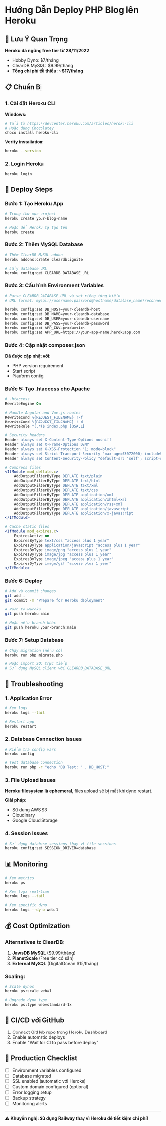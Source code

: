 # Hướng Dẫn Deploy PHP Blog lên Heroku

## 🚨 Lưu Ý Quan Trọng

**Heroku đã ngừng free tier từ 28/11/2022**
- Hobby Dyno: $7/tháng
- ClearDB MySQL: $9.99/tháng
- **Tổng chi phí tối thiểu: ~$17/tháng**

## 📋 Chuẩn Bị

### 1. Cài đặt Heroku CLI

**Windows:**
```powershell
# Tải từ https://devcenter.heroku.com/articles/heroku-cli
# Hoặc dùng Chocolatey
choco install heroku-cli
```

**Verify installation:**
```bash
heroku --version
```

### 2. Login Heroku

```bash
heroku login
```

## 🚀 Deploy Steps

### Bước 1: Tạo Heroku App

```bash
# Trong thư mục project
heroku create your-blog-name

# Hoặc để Heroku tự tạo tên
heroku create
```

### Bước 2: Thêm MySQL Database

```bash
# Thêm ClearDB MySQL addon
heroku addons:create cleardb:ignite

# Lấy database URL
heroku config:get CLEARDB_DATABASE_URL
```

### Bước 3: Cấu hình Environment Variables

```bash
# Parse CLEARDB_DATABASE_URL và set riêng từng biến
# URL format: mysql://username:password@hostname/database_name?reconnect=true

heroku config:set DB_HOST=your-cleardb-host
heroku config:set DB_NAME=your-cleardb-database
heroku config:set DB_USER=your-cleardb-username
heroku config:set DB_PASS=your-cleardb-password
heroku config:set APP_ENV=production
heroku config:set APP_URL=https://your-app-name.herokuapp.com
```

### Bước 4: Cập nhật composer.json

**Đã được cập nhật với:**
- PHP version requirement
- Start script
- Platform config

### Bước 5: Tạo .htaccess cho Apache

```apache
# .htaccess
RewriteEngine On

# Handle Angular and Vue.js routes
RewriteCond %{REQUEST_FILENAME} !-f
RewriteCond %{REQUEST_FILENAME} !-d
RewriteRule ^(.*)$ index.php [QSA,L]

# Security headers
Header always set X-Content-Type-Options nosniff
Header always set X-Frame-Options DENY
Header always set X-XSS-Protection "1; mode=block"
Header always set Strict-Transport-Security "max-age=63072000; includeSubDomains; preload"
Header always set Content-Security-Policy "default-src 'self'; script-src 'self' 'unsafe-inline' 'unsafe-eval'; style-src 'self' 'unsafe-inline'; img-src 'self' data: https:; font-src 'self' https:;"

# Compress files
<IfModule mod_deflate.c>
    AddOutputFilterByType DEFLATE text/plain
    AddOutputFilterByType DEFLATE text/html
    AddOutputFilterByType DEFLATE text/xml
    AddOutputFilterByType DEFLATE text/css
    AddOutputFilterByType DEFLATE application/xml
    AddOutputFilterByType DEFLATE application/xhtml+xml
    AddOutputFilterByType DEFLATE application/rss+xml
    AddOutputFilterByType DEFLATE application/javascript
    AddOutputFilterByType DEFLATE application/x-javascript
</IfModule>

# Cache static files
<IfModule mod_expires.c>
    ExpiresActive on
    ExpiresByType text/css "access plus 1 year"
    ExpiresByType application/javascript "access plus 1 year"
    ExpiresByType image/png "access plus 1 year"
    ExpiresByType image/jpg "access plus 1 year"
    ExpiresByType image/jpeg "access plus 1 year"
    ExpiresByType image/gif "access plus 1 year"
</IfModule>
```

### Bước 6: Deploy

```bash
# Add và commit changes
git add .
git commit -m "Prepare for Heroku deployment"

# Push to Heroku
git push heroku main

# Hoặc nếu branch khác
git push heroku your-branch:main
```

### Bước 7: Setup Database

```bash
# Chạy migration (nếu có)
heroku run php migrate.php

# Hoặc import SQL trực tiếp
# Sử dụng MySQL client với CLEARDB_DATABASE_URL
```

## 🔧 Troubleshooting

### 1. Application Error

```bash
# Xem logs
heroku logs --tail

# Restart app
heroku restart
```

### 2. Database Connection Issues

```bash
# Kiểm tra config vars
heroku config

# Test database connection
heroku run php -r "echo 'DB Test: ' . DB_HOST;"
```

### 3. File Upload Issues

**Heroku filesystem là ephemeral**, files upload sẽ bị mất khi dyno restart.

**Giải pháp:**
- Sử dụng AWS S3
- Cloudinary
- Google Cloud Storage

### 4. Session Issues

```bash
# Sử dụng database sessions thay vì file sessions
heroku config:set SESSION_DRIVER=database
```

## 📊 Monitoring

```bash
# Xem metrics
heroku ps

# Xem logs real-time
heroku logs --tail

# Xem specific dyno
heroku logs --dyno web.1
```

## 💰 Cost Optimization

### Alternatives to ClearDB:

1. **JawsDB MySQL** ($9.99/tháng)
2. **PlanetScale** (Free tier có sẵn)
3. **External MySQL** (DigitalOcean $15/tháng)

### Scaling:

```bash
# Scale dynos
heroku ps:scale web=1

# Upgrade dyno type
heroku ps:type web=standard-1x
```

## 🔄 CI/CD với GitHub

1. Connect GitHub repo trong Heroku Dashboard
2. Enable automatic deploys
3. Enable "Wait for CI to pass before deploy"

## 🎯 Production Checklist

- [ ] Environment variables configured
- [ ] Database migrated
- [ ] SSL enabled (automatic với Heroku)
- [ ] Custom domain configured (optional)
- [ ] Error logging setup
- [ ] Backup strategy
- [ ] Monitoring alerts

---

**⚠️ Khuyến nghị: Sử dụng Railway thay vì Heroku để tiết kiệm chi phí!**